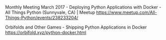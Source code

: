  
Monthly Meeting March 2017 - Deploying Python Applications with Docker - All Things Python (Sunnyvale, CA) | Meetup
 https://www.meetup.com/All-Things-Python/events/238233204/
 
Orbifolds and Other Games - Shipping Python Applications in Docker
 https://orbifold.xyz/python-docker.html
 
